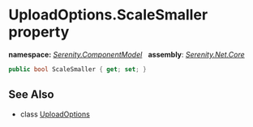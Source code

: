 # UploadOptions.ScaleSmaller property
**namespace:** *[Serenity.ComponentModel](../../README.md#serenity.componentmodel-namespace)*   **assembly**: *[Serenity.Net.Core](../../README.md)*

```csharp
public bool ScaleSmaller { get; set; }
```

## See Also

* class [UploadOptions](../UploadOptions.md)